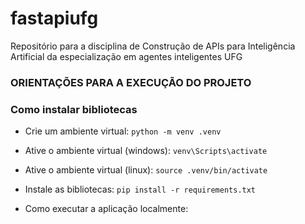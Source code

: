 # fastapiufg
Repositório para a disciplina de Construção de APIs para Inteligência Artificial da especialização em agentes inteligentes UFG

### ORIENTAÇÕES PARA A EXECUÇÃO DO PROJETO

### Como instalar bibliotecas
 - Crie um ambiente virtual: `python -m venv .venv`

 - Ative o ambiente virtual (windows): `venv\Scripts\activate`
 - Ative o ambiente virtual (linux): `source .venv/bin/activate`

 - Instale as bibliotecas: `pip install -r requirements.txt`
 - Como executar a aplicação localmente: 
